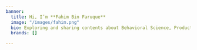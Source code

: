 ```yaml
---
banner:
  title: Hi, I’m **Fahim Bin Faruque**
  image: "/images/fahim.png"
  bio: Exploring and sharing contents about Behavioral Science, Productivity, Education
  brands: []

---
```

